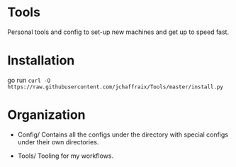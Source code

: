 # Tools

Personal tools and config to set-up new machines and get up to speed fast.

# Installation

go run `curl -O https://raw.githubusercontent.com/jchaffraix/Tools/master/install.py`

# Organization

- Config/
Contains all the configs under the directory with special configs under their own directories.

- Tools/
Tooling for my workflows.
